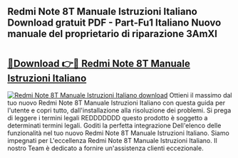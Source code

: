 ## Redmi Note 8T Manuale Istruzioni Italiano Download gratuit PDF - Part-Fu1 Italiano Nuovo manuale del proprietario di riparazione 3AmXI

# <h2><a href="http://dfge020.blite.top/?on=Redmi+Note+8T+Manuale+Istruzioni+Italiano">🔗Download 👉🔴 Redmi Note 8T Manuale Istruzioni Italiano</a></h2>

[![Redmi Note 8T Manuale Istruzioni Italiano download](https://i.imgur.com/lujVjoI.png)](http://dfge020.blite.top/?on=Redmi+Note+8T+Manuale+Istruzioni+Italiano)
Ottieni il massimo dal tuo nuovo Redmi Note 8T Manuale Istruzioni Italiano con questa guida per l'utente e copri tutto, dall'installazione alla risoluzione dei problemi. Si prega di leggere i termini legali REDDDDDDD questo prodotto è soggetto a determinati termini legali. Goditi la perfetta integrazione Dell'elenco delle funzionalità nel tuo nuovo Redmi Note 8T Manuale Istruzioni Italiano. Siamo impegnati per L'eccellenza Redmi Note 8T Manuale Istruzioni Italiano. Il nostro Team è dedicato a fornire un'assistenza clienti eccezionale.
